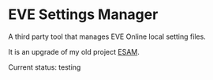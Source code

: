 # EVE Settings Manager

A third party tool that manages EVE Online local setting files.

It is an upgrade of my old project [ESAM](https://github.com/mintnick/ESAM).

Current status: testing
